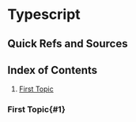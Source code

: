 # Typescript


## Quick Refs and Sources 

## Index of Contents

1. [First Topic](#1)


### First Topic{#1}

